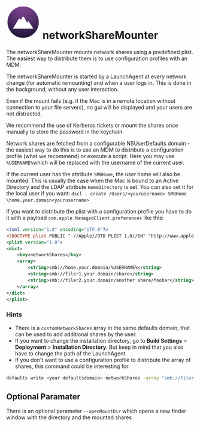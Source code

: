 # <img src="networkShareMounter.png" alt="drawing" width="90px"/> networkShareMounter

The networkShareMounter mounts network shares using a predefined plist. The easiest way to distribute them is to use configuration profiles with an MDM.

The networkShareMounter is started by a LaunchAgent at every network change (for automatic remounting) and when a user logs in. This is done in the background, without any user interaction.

Even if the mount fails (e.g. if the Mac is in a remote location without connection to your file servers), no gui will be displayed and your users are not distracted. 

We recommend the use of Kerberos tickets or mount the shares once manually to store the password in the keychain. 

Network shares are fetched from a configurable NSUserDefaults domain - the easiest way to do this is to use an MDM to distribute a configuration profile (what we recommend) or execute a script. Here you may use `%USERNAME%`which will be replaced with the username of the current user. 

If the current user has the attribute `SMBHome`, the user home will also be mounted. This is usually the case when the Mac is bound to an Active Directory and the LDAP attribute `HomeDirectory` is set. You can also set it for the local user if you want: `dscl . create /Users/<yourusername> SMBHome \home.your.domain<yourusername>`

If you want to distribute the plist with a configuration profile you have to do it with a payload `com.apple.ManagedClient.preferences` like this:

```xml
<?xml version="1.0" encoding="UTF-8"?>
<!DOCTYPE plist PUBLIC "-//Apple//DTD PLIST 1.0//EN" "http://www.apple.com/DTDs/PropertyList-1.0.dtd">
<plist version="1.0">
<dict>
	<key>networkShares</key>
	<array>
		<string>smb://home.your.domain/%USERNAME%</string>
		<string>smb://filer1.your.domain/share</string>
		<string>smb://filer2.your.domain/another share/foobar</string>
	</array>
</dict>
</plist>
```

### Hints

- There is a `customNetworkShares` array in the same defaults domain, that can be used to add additional shares by the user. 
- If you want to change the installation directory, go to **Build Settings** > **Deployment** > **Installation Directory**. But keep in mind that you also have to change the path of the LaunchAgent. 
- If you don't want to use a configuration profile to distribute the array of shares, this command could be interesting for: 

```sh
defaults write <your defaultsdomain> networkShares -array "smb://filer.your.domain/share" "smb://filer2.your.domain/home/Another Share/foobar" "smb://home.your.domain/%USERNAME%"
```

## Optional Paramater
There is an optional parameter `--openMountDir` which opens a new finder window with the directory and the mounted shares

